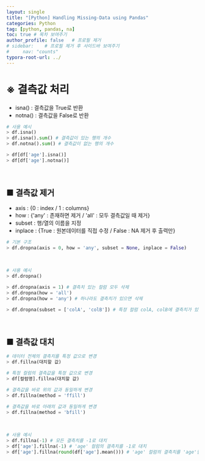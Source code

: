 ```yaml
---
layout: single
title: "[Python] Handling Missing-Data using Pandas"
categories: Python
tag: [python, pandas, na]
toc: true # 목차 보여주기
author_profile: false   # 프로필 제거
# sidebar:    # 프로필 제거 후 사이드바 보여주기
#     nav: "counts"
typora-root-url: ../
---
```


# ※ 결측값 처리
- isna() : 결측값을 True로 반환
- notna() : 결측값을 False로 반환

```py
# 사용 예시
> df.isna()
> df.isna().sum() # 결측값이 있는 행의 개수
> df.notna().sum() # 결측값이 없는 행의 개수

> df[df['age'].isna()]
> df[df['age'].notna()]
```

<br>

## ■ 결측값 제거
- axis : {0 : index / 1 : columns}
- how : {'any' : 존재하면 제거 / 'all' : 모두 결측값일 때 제거}
- subset : 행/열의 이름을 지정
- inplace : {True : 원본데이터를 직접 수정 / False : NA 제거 후 출력만}

```py
# 기본 구조
> df.dropna(axis = 0, how = 'any', subset = None, inplace = False)
```

<br>

```py
# 사용 예시
> df.dropna()

> df.dropna(axis = 1) # 결측치 있는 컬럼 모두 삭제
> df.dropna(how = 'all')
> df.dropna(how = 'any') # 하나라도 결측치가 있으면 삭제

> df.dropna(subset = ['colA', 'colB']) # 특정 컬럼 colA, colB에 결측치가 있으면 삭제
```

<br>

## ■ 결측값 대치

``` py
# 데이터 전체의 결측치를 특정 값으로 변경
> df.fillna(대치할 값)

# 특정 컬럼의 결측값을 특정 값으로 변경
> df[컬럼명].fillna(대치할 값)

# 결측값을 바로 위의 값과 동일하게 변경
> df.fillna(method = 'ffill')

# 결측값을 바로 아래의 값과 동일하게 변경
> df.fillna(method = 'bfill')
```

<br>

```py
# 사용 예시
> df.fillna(-1) # 모든 결측치를 -1로 대치
> df['age'].fillna(-1) # 'age' 컬럼의 결측치를 -1로 대치
> df['age'].fillna(round(df['age'].mean())) # 'age' 컬럼의 결측치를 'age'컬럼의 평균값으로 대치
```